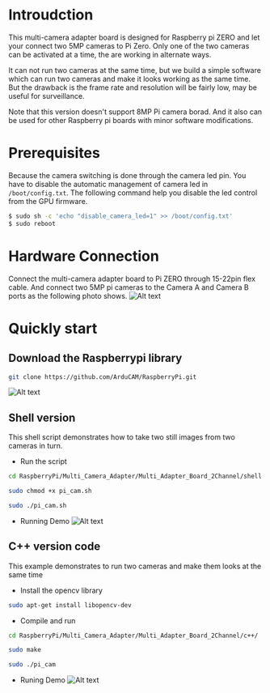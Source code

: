 # Introudction
This multi-camera adapter board is designed for Raspberry pi ZERO and let your connect two 5MP cameras to Pi Zero.
Only one of the two cameras can be activated at a time, the are working in alternate ways.

It can not run two cameras at the same time, but we build a simple software which can run two cameras and make it looks working as the same time.
But the drawback is the frame rate and resolution will be fairly low, may be useful for surveillance.

Note that this version doesn't support 8MP Pi camera borad. And it also can be used for other Raspberry pi boards with minor software modifications.

# Prerequisites
Because the camera switching is done through the camera led pin.
You have to disable the automatic management of camera led in `/boot/config.txt`.  The following command help you  disable the led control from the GPU firmware.
```bash
$ sudo sh -c 'echo "disable_camera_led=1" >> /boot/config.txt' 
$ sudo reboot
```
# Hardware Connection
Connect the multi-camera adapter board to Pi ZERO through 15-22pin flex cable. And connect two 5MP pi cameras to the Camera A and Camera B ports as the following photo shows.
![Alt text](https://github.com/ArduCAM/RaspberryPi/blob/master/Multi_Camera_Adapter/Multi_Adapter_Board_2Channel/data/HardwareConnection.png)
# Quickly start
## Download the Raspberrypi library
```bash
git clone https://github.com/ArduCAM/RaspberryPi.git
```
![Alt text](https://github.com/ArduCAM/RaspberryPi/blob/master/Multi_Camera_Adapter/Multi_Adapter_Board_2Channel/data/download_code.png)

## Shell version

This shell script demonstrates how to take two still images from two cameras in turn.
* Run the script
```bash
cd RaspberryPi/Multi_Camera_Adapter/Multi_Adapter_Board_2Channel/shell

sudo chmod +x pi_cam.sh

sudo ./pi_cam.sh
```
* Running Demo
![Alt text](https://github.com/ArduCAM/RaspberryPi/blob/master/Multi_Camera_Adapter/Multi_Adapter_Board_2Channel/data/shell_demo.png)

## C++ version code

This example demonstrates to run two cameras and make them looks at the same time

* Install the opencv library
```Bash
sudo apt-get install libopencv-dev
```
* Compile and run
```Bash
cd RaspberryPi/Multi_Camera_Adapter/Multi_Adapter_Board_2Channel/c++/

sudo make

sudo ./pi_cam
```
* Runing Demo
![Alt text](https://github.com/ArduCAM/RaspberryPi/blob/master/Multi_Camera_Adapter/Multi_Adapter_Board_2Channel/data/demo.png)
